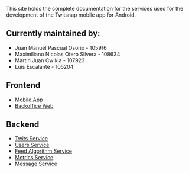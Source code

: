 This site holds the complete documentation for the services used for the development of the Twitsnap mobile app for Android.

## Currently maintained by:

-   Juan Manuel Pascual Osorio - 105916
-   Maximiliano Nicolas Otero Silvera - 108634
-   Martin Juan Cwikla - 107923
-   Luis Escalante - 105204

## Frontend

* [Mobile App](www.google.com)
* [Backoffice Web](www.google.com)

## Backend

-   [Twits Service](twits-service/)
-   [Users Service](users-service/)
-   [Feed Algorithm Service](algo-feed-service/)
-   [Metrics Service](metrics-service/)
-   [Message Service](message-service/)
